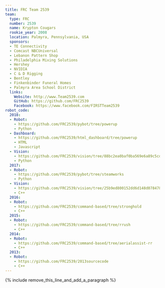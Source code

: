```yaml
---
title: FRC Team 2539
team:
  type: FRC
  number: 2539
  name: Krypton Cougars
  rookie_year: 2008
  location: Palmyra, Pennsylvania, USA
  sponsors:
  - TE Connectivity
  - Comcast NBCUniversal
  - Lebanon Pattern Shop
  - Philadelphia Mixing Solutions
  - Hershey
  - NVIDIA
  - C & D Rigging
  - Bentley
  - Finkenbinder Funeral Homes
  - Palmyra Area School District
  links:
    Website: http://www.Team2539.com
    GitHub: https://github.com/FRC2539
    Facebook: https://www.facebook.com/FIRSTTeam2539
robot_code:
  2018:
  - Robot:
    - https://github.com/FRC2539/pybot/tree/powerup
    - Python
  - Dashboard:
    - https://github.com/FRC2539/html_dashboard/tree/powerup
    - HTML
    - Javascript
  - Vision:
    - https://github.com/FRC2539/vision/tree/88bc2ea0baf0ba569e6a89c5cd07a47de73d2ce3
    - Python
  2017:
  - Robot:
    - https://github.com/FRC2539/pybot/tree/steamworks
    - Python
  - Vision:
    - https://github.com/FRC2539/vision/tree/25b9ed800152dd6d148d07847802e0be0e474d19
    - C++
  2016:
  - Robot:
    - https://github.com/FRC2539/command-based/tree/stronghold
    - C++
  2015:
  - Robot:
    - https://github.com/FRC2539/command-based/tree/rrush
    - C++
  2014:
  - Robot:
    - https://github.com/FRC2539/command-based/tree/aerialassist-rr
    - C++
  2013:
  - Robot:
    - https://github.com/FRC2539/2013sourcecode
    - C++
---
```


{% include remove_this_line_and_add_a_paragraph %}
